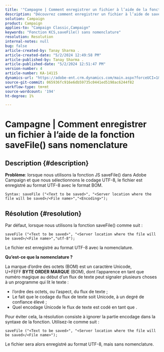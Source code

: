 ```yaml
---
title: '"Campagne | Comment enregistrer un fichier à l’aide de la fonction saveFile() sans nomenclature'
description: "Découvrez comment enregistrer un fichier à l’aide de saveFile() sans le format BOM."
solution: Campaign
product: Campaign
applies-to: "Campaign Classic,Campaign"
keywords: "Fonction KCS,saveFile() sans nomenclature"
resolution: Resolution
internal-notes: null
bug: false
article-created-by: Tanay Sharma .
article-created-date: "5/2/2024 12:49:58 PM"
article-published-by: Tanay Sharma .
article-published-date: "5/2/2024 12:51:47 PM"
version-number: 4
article-number: KA-14115
dynamics-url: "https://adobe-ent.crm.dynamics.com/main.aspx?forceUCI=1&pagetype=entityrecord&etn=knowledgearticle&id=6dcb1778-8208-ef11-9f8a-6045bd026dc7"
source-git-commit: 065936fc916e6db59735c0441ed5198ac6244f82
workflow-type: tm+mt
source-wordcount: '194'
ht-degree: 1%

---
```


# Campagne | Comment enregistrer un fichier à l’aide de la fonction saveFile() sans nomenclature

## Description {#description}


<b>Problème</b>: lorsque nous utilisons la fonction JS saveFile() dans Adobe Campaign et que nous sélectionnons le codage UTF-8, le fichier est enregistré au format UTF-8 avec le format BOM.


```
Syntax: saveFile ("<Text to be saved>", "<Server location where the file will be saved>/<File name>","<Encoding>");
```



## Résolution {#resolution}


Par défaut, lorsque nous utilisons la fonction saveFile() comme suit :


```
saveFile ("<Text to be saved>", "<Server location where the file will be saved>/<File name>","utf-8");
```


Le fichier est enregistré au format UTF-8 avec la nomenclature.

<b>Qu’est-ce que la nomenclature ? </b>

La marque d’ordre des octets (BOM) est un caractère Unicode, U+FEFF <b>BYTE ORDER MARQUE</b> (BOM), dont l’apparence en tant que numéro magique au début d’un flux de texte peut signaler plusieurs choses à un programme qui lit le texte :

- l’ordre des octets, ou l’aspect, du flux de texte ;
- Le fait que le codage du flux de texte soit Unicode, à un degré de confiance élevé ;
- Quel encodage Unicode le flux de texte est codé en tant que .


Pour éviter cela, la résolution consiste à ignorer la partie encodage dans la syntaxe de la fonction. Utilisez-le comme suit :


```
saveFile ("<Text to be saved>", "<Server location where the file will be saved>/<File name>");
```


Le fichier sera alors enregistré au format UTF-8, mais sans nomenclature.
